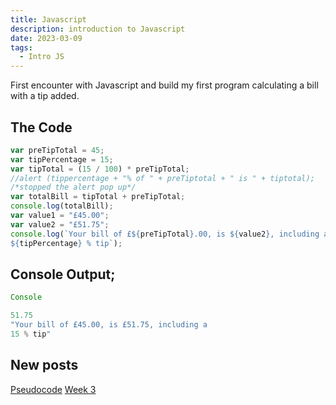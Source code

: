 ```yaml
---
title: Javascript
description: introduction to Javascript
date: 2023-03-09
tags:
  - Intro JS
---
```

First encounter with Javascript and build my first program calculating a bill with a tip added.

## The Code


```js
var preTipTotal = 45;
var tipPercentage = 15;
var tipTotal = (15 / 100) * preTipTotal;
//alert (tippercentage + "% of " + preTiptotal + " is " + tiptotal);
/*stopped the alert pop up*/
var totalBill = tipTotal + preTipTotal;
console.log(totalBill);
var value1 = "£45.00";
var value2 = "£51.75";
console.log(`Your bill of £${preTipTotal}.00, is ${value2}, including a 
${tipPercentage} % tip`);
```
## Console Output;

```js
Console

51.75
"Your bill of £45.00, is £51.75, including a 
15 % tip"
```

## New posts

<a href="/blog/firstpost/">Pseudocode</a>
<a href="/blog/thirdpost/">Week 3</a>